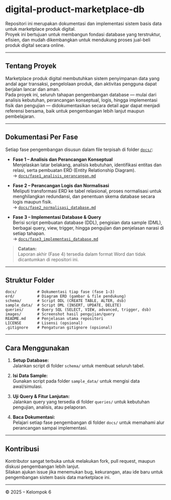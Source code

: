 # digital-product-marketplace-db

Repositori ini merupakan dokumentasi dan implementasi sistem basis data untuk marketplace produk digital.  
Proyek ini bertujuan untuk membangun fondasi database yang terstruktur, efisien, dan mudah dikembangkan untuk mendukung proses jual-beli produk digital secara online.

---

## Tentang Proyek

Marketplace produk digital membutuhkan sistem penyimpanan data yang andal agar transaksi, pengelolaan produk, dan aktivitas pengguna dapat berjalan lancar dan aman.  
Pada proyek ini, seluruh tahapan pengembangan database — mulai dari analisis kebutuhan, perancangan konseptual, logis, hingga implementasi fisik dan pengujian — didokumentasikan secara detail agar dapat menjadi referensi bersama, baik untuk pengembangan lebih lanjut maupun pembelajaran.

---

## Dokumentasi Per Fase

Setiap fase pengembangan disusun dalam file terpisah di folder [`docs/`](docs):

- **Fase 1 – Analisis dan Perancangan Konseptual**  
  Menjelaskan latar belakang, analisis kebutuhan, identifikasi entitas dan relasi, serta pembuatan ERD (Entity Relationship Diagram).  
  → [`docs/fase1_analisis_perancangan.md`](docs/fase1_analisis_perancangan.md)

- **Fase 2 – Perancangan Logis dan Normalisasi**  
  Meliputi transformasi ERD ke tabel relasional, proses normalisasi untuk menghilangkan redundansi, dan penentuan skema database secara logis maupun fisik.  
  → [`docs/fase2_normalisasi_database.md`](docs/fase2_normalisasi_Database.md)

- **Fase 3 – Implementasi Database & Query**  
  Berisi script pembuatan database (DDL), pengisian data sample (DML), berbagai query, view, trigger, hingga pengujian dan penjelasan narasi di setiap tahapan.  
  → [`docs/fase3_implementasi_database.md`](docs/fase3_implementasi_database.md)

> **Catatan:**  
> Laporan akhir (Fase 4) tersedia dalam format Word dan tidak dicantumkan di repositori ini.

---

## Struktur Folder

```
docs/         # Dokumentasi tiap fase (fase 1–3)
erd/          # Diagram ERD (gambar & file pendukung)
schema/       # Script DDL (CREATE TABLE, ALTER, dsb)
sample_data/  # Script DML (INSERT, UPDATE, DELETE)
queries/      # Query SQL (SELECT, VIEW, advanced, trigger, dsb)
images/       # Screenshot hasil pengujian/query
README.md     # Penjelasan utama repositori
LICENSE       # Lisensi (opsional)
.gitignore    # Pengaturan gitignore (opsional)
```

---

## Cara Menggunakan

1. **Setup Database:**  
   Jalankan script di folder `schema/` untuk membuat seluruh tabel.

2. **Isi Data Sample:**  
   Gunakan script pada folder `sample_data/` untuk mengisi data awal/simulasi.

3. **Uji Query & Fitur Lanjutan:**  
   Jalankan query yang tersedia di folder `queries/` untuk kebutuhan pengujian, analisis, atau pelaporan.

4. **Baca Dokumentasi:**  
   Pelajari setiap fase pengembangan di folder `docs/` untuk memahami alur perancangan sampai implementasi.

---

## Kontribusi

Kontributor sangat terbuka untuk melakukan fork, pull request, maupun diskusi pengembangan lebih lanjut.  
Silakan ajukan issue jika menemukan bug, kekurangan, atau ide baru untuk pengembangan sistem basis data marketplace ini.

---

© 2025 – Kelompok 6
